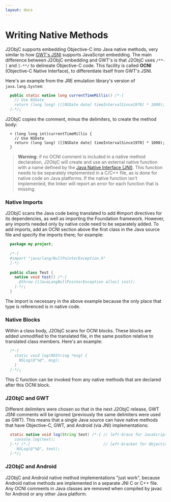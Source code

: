 ```yaml
---
layout: docs
---
```


# Writing Native Methods

J2ObjC supports embedding Objective-C into Java native methods, very similar to how [GWT's JSNI](https://developers.google.com/web-toolkit/doc/latest/DevGuideCodingBasicsJSNI) supports JavaScript embedding.  The main difference between J2ObjC embedding and GWT's is that J2ObjC uses `/**-[` and `]-**/` to delineate Objective-C code.  This facility is called **OCNI** (Objective-C Native Interface), to differentiate itself from GWT's JSNI.

Here's an example from the JRE emulation library's version of `java.lang.System`:

```java
  public static native long currentTimeMillis() /*-[
    // Use NSDate
    return (long long) ([[NSDate date] timeIntervalSince1970] * 1000);
  ]-*/;
```

J2ObjC copies the comment, minus the delimiters, to create the method body:

```objc
  + (long long int)currentTimeMillis {
    // Use NSDate
    return (long long) ([[NSDate date] timeIntervalSince1970] * 1000);
  }
```

> **Warning**: if no OCNI comment is included in a native method declaration, J2ObjC will create
> and use an external native function with a name defined by the
> [Java Native Interface (JNI)](http://docs.oracle.com/javase/7/docs/technotes/guides/jni/spec/jniTOC.html).
> This function needs to be separately implemented in a C/C++ file, as is done for native code
> on Java platforms. If the native function isn't implemented, the linker will report an error
> for each function that is missing.

### Native Imports

J2ObjC scans the Java code being translated to add #import directives for its dependencies, as well as importing the Foundation framework.  However, any imports needed only by native code need to be separately added.  To add imports, add an OCNI section above the first class in the Java source file and specify the imports there; for example:

```java
  package my.project;
    
  /*-[
  #import "java/lang/NullPointerException.h"
  ]-*/
    
  public class Test {
    native void test() /*-[
      @throw [[JavaLangNullPointerException alloc] init];
    ]-*/;
  }
````

The import is necessary in the above example because the only place that type is referenced is in 
native code.

### Native Blocks

Within a class body, J2ObjC scans for OCNI blocks. These blocks are added unmodified to the translated file, in the same position relative to translated class members. Here's an example:

```java
  /*-[
    static void log(NSString *msg) {
      NSLog(@"%@", msg);
    }
  ]-*/;
```

This C function can be invoked from any native methods that are declared after this OCNI block.

### J2ObjC and GWT

Different delimiters were chosen so that in the next J2ObjC release, GWT JSNI comments will be ignored (previously the same delimiters were used as GWT). This means that a single Java source can have native methods that have Objective-C, GWT, and Android (via JNI) implementations:

```java
  static native void log(String text) /*-{ // left-brace for JavaScript
    console.log(text);
  }-*/ /*-[                                // left-bracket for Objective-C
     NSLog(@"%@", text); 
  ]-*/;
```

### J2ObjC and Android

J2ObjC and Android native method implementations "just work", because Android native methods are implemented in a separate JNI C or C++ file. Any OCNI comments in Java classes are removed when compiled by javac for Android or any other Java platform.
